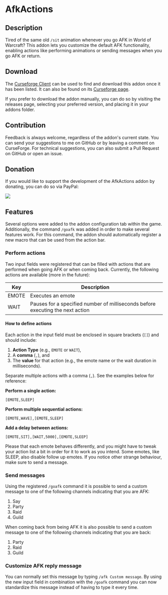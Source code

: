 # AfkActions

## Description
Tired of the same old `/sit` animation whenever you go AFK in World of Warcraft? This addon lets you customize the default AFK functionality, 
enabling actions like performing animations or sending messages when you go AFK or return.

## Download
The [Curseforge Client](https://curseforge.overwolf.com/) can be used to find and download this addon once it has been listed. 
It can also be found on its [Curseforge page](https://www.curseforge.com/wow/addons/afkactions).

If you prefer to download the addon manually, you can do so by visiting the releases page, selecting your preferred version, and placing it in your addons folder.

## Contribution
Feedback is always welcome, regardless of the addon's current state. You can send your suggestions to me on GitHub or by leaving a comment on CurseForge. 
For technical suggestions, you can also submit a Pull Request on GitHub or open an issue.

## Donation
If you would like to support the development of the AfkActions addon by donating, you can do so via PayPal:

<a href="https://www.paypal.com/donate/?hosted_button_id=PHALZJR7LT7FG" rel="nofollow"><img src="https://www.paypalobjects.com/en_US/i/btn/btn_donate_LG.gif"/></a>

## Features

Several options were added to the addon configuration tab within the game. Additionally, the command `/goafk` was added in order to make several features work. 
For this command, the addon should automatically register a new macro that can be used from the action bar. 

### Perform actions
Two input fields were registered that can be filled with actions that are performed when going AFK or when coming back. Currently, the following actions are available (more in the future):

| Key   | Description                                                                    |
|-------|--------------------------------------------------------------------------------|
| EMOTE | Executes an emote                                                              |
| WAIT  | Pauses for a specified number of milliseconds before executing the next action |

#### How to define actions
Each action in the input field must be enclosed in square brackets (`[]`) and should include:

1. **Action Type** (e.g., `EMOTE` or `WAIT`),
2. A **comma** (`,`), and
3. The **value** for that action (e.g., the emote name or the wait duration in milliseconds).

Separate multiple actions with a comma (`,`). See the examples below for reference:

**Perform a single action:**

``[EMOTE,SLEEP]``

**Perform multiple sequential actions:**

``[EMOTE,WAVE],[EMOTE,SLEEP]``

**Add a delay between actions:**

``[EMOTE,SIT],[WAIT,5000],[EMOTE,SLEEP]``

Please that each emote behaves differently, and you might have to tweak your action list a bit in order for it to work as you intend. Some emotes, like SLEEP, also disable follow up emotes.
If you notice other strange behaviour, make sure to send a message.

### Send messages
Using the registered `/goafk` command it is possible to send a custom message to one of the following channels indicating that you are AFK:

1. Say
2. Party
3. Raid
4. Guild

When coming back from being AFK it is also possible to send a custom message to one of the following channels indicating that you are back:

1. Party
2. Raid
3. Guild

### Customize AFK reply message
You can normally set this message by typing `/afk Custom message`. 
By using the new input field in combination with the `/goafk` command you can now standardize this message instead of having to type it every time.  




